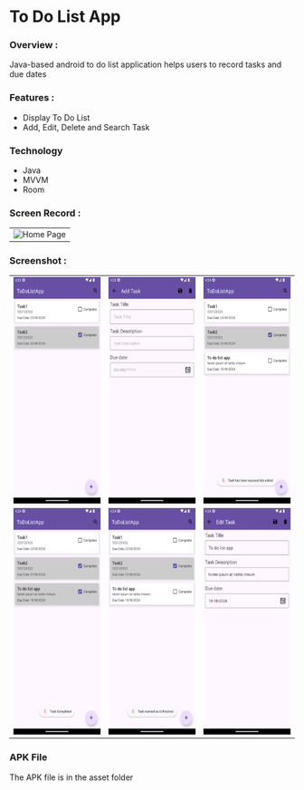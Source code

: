 # To Do List App

### Overview :
Java-based android to do list application helps users to record tasks and due dates

### Features :
* Display To Do List
* Add, Edit, Delete and Search Task

### Technology
* Java
* MVVM
* Room

### Screen Record :
<table align="center">
 <tr>
  <td><img src="https://github.com/reipai/todolistapp/blob/master/asset/screen_record.gif" alt="Home Page" style="width:400px;height:800px;"></td>
</tr>
</table>

### Screenshot :
<table align="center">
 <tr>
  <td><img src="https://github.com/reipai/todolistapp/blob/master/asset/Screenshot_1.png" alt="Home Page" style="width:200px;height:400px;"></td>
  <td><img src="https://github.com/reipai/todolistapp/blob/master/asset/Screenshot_2.png" alt="Add New Task" style="width:200px;height:400px;"></td>
  <td><img src="https://github.com/reipai/todolistapp/blob/master/asset/Screenshot_3.png" alt="Task Success added" style="width:200px;height:400px;"></td>
 </tr>
 <tr>
  <td><img src="https://github.com/reipai/todolistapp/blob/master/asset/Screenshot_4.png" alt="Task Completed" style="width:200px;height:400px;"></td>
  <td><img src="https://github.com/reipai/todolistapp/blob/master/asset/Screenshot_5.png" alt="Task unCompleted" style="width:200px;height:400px;"></td>
  <td><img src="https://github.com/reipai/todolistapp/blob/master/asset/Screenshot_6.png" alt="Task Edited" style="width:200px;height:400px;"></td>
 </tr>
</table>

### APK File
The APK file is in the asset folder
